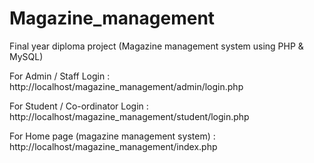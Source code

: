 # Magazine_management

Final year diploma project (Magazine management system using PHP & MySQL)

For Admin / Staff Login :
http://localhost/magazine_management/admin/login.php

For Student / Co-ordinator Login :
http://localhost/magazine_management/student/login.php

For Home page (magazine management system) :
http://localhost/magazine_management/index.php
